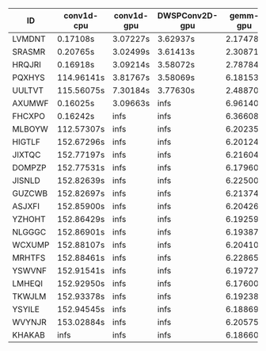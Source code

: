 |ID|conv1d-cpu|conv1d-gpu|DWSPConv2D-gpu|gemm-gpu|avg|
|-|-|-|-|-|-|
|LVMDNT|0.17108s|3.07227s|3.62937s|2.17478s|2.26187s|
|SRASMR|0.20765s|3.02499s|3.61413s|2.30871s|2.28887s|
|HRQJRI|0.16918s|3.09214s|3.58072s|2.78784s|2.40747s|
|PQXHYS|114.96141s|3.81767s|3.58069s|6.18153s|32.13532s|
|UULTVT|115.56075s|7.30184s|3.77630s|2.48870s|32.28190s|
|AXUMWF|0.16025s|3.09663s|infs|6.96140s|infs|
|FHCXPO|0.16242s|infs|infs|6.36608s|infs|
|MLBOYW|112.57307s|infs|infs|6.20235s|infs|
|HIGTLF|152.67296s|infs|infs|6.20124s|infs|
|JIXTQC|152.77197s|infs|infs|6.21604s|infs|
|DOMPZP|152.77531s|infs|infs|6.17960s|infs|
|JISNLD|152.82639s|infs|infs|6.22500s|infs|
|GUZCWB|152.82697s|infs|infs|6.21374s|infs|
|ASJXFI|152.85900s|infs|infs|6.20426s|infs|
|YZHOHT|152.86429s|infs|infs|6.19259s|infs|
|NLGGGC|152.86901s|infs|infs|6.19387s|infs|
|WCXUMP|152.88107s|infs|infs|6.20410s|infs|
|MRHTFS|152.88461s|infs|infs|6.22865s|infs|
|YSWVNF|152.91541s|infs|infs|6.19727s|infs|
|LMHEQI|152.92950s|infs|infs|6.17600s|infs|
|TKWJLM|152.93378s|infs|infs|6.19238s|infs|
|YSYILE|152.94545s|infs|infs|6.18869s|infs|
|WVYNJR|153.02884s|infs|infs|6.20575s|infs|
|KHAKAB|infs|infs|infs|6.18660s|infs|
